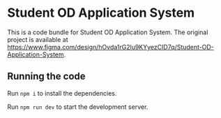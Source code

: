 
  # Student OD Application System

  This is a code bundle for Student OD Application System. The original project is available at https://www.figma.com/design/hOvda1rG2lu9KYyezCID7q/Student-OD-Application-System.

  ## Running the code

  Run `npm i` to install the dependencies.

  Run `npm run dev` to start the development server.
  